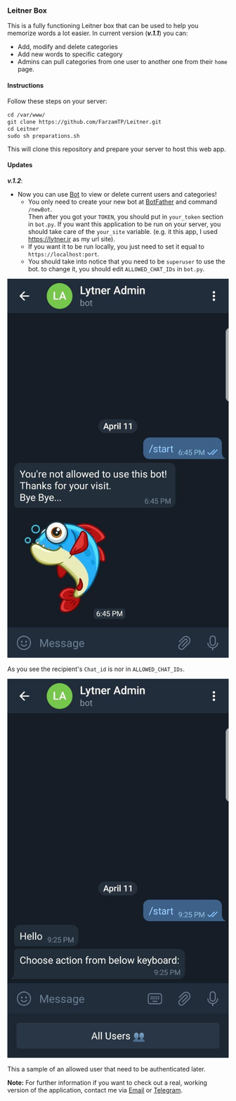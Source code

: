 ### Leitner Box
This is a fully functioning Leitner box that can be used to help you memorize 
words a lot easier.
In current version (***v.1.1***) you can:
* Add, modify and delete categories
* Add new words to specific category
* Admins can pull categories from one user to another one from their `home` page.

#### Instructions
Follow these steps on your server:
```shell script
cd /var/www/
git clone https://github.com/FarzamTP/Leitner.git
cd Leitner
sudo sh preparations.sh
```
This will clone this repository and prepare your server to host this web app.

#### Updates
***v.1.2***:
* Now you can use [Bot](./bot.py) to view or delete current users and categories!
    * You only need to create your new bot at [BotFather](https://t.me/botfather) and command `/newBot`. <br>
    Then after you got your `TOKEN`, you should put in `your_token` section in `bot.py`.
    If you want this application to be run on your server, you should take care of the `your_site` variable. (e.g. it this app, I‌ used https://lytner.ir as my url site).
    * If you want it to be run locally, you just need to set it equal to `https://localhost:port`.
    * You should take into notice that you need to be `superuser` to use the bot. to change it, you should edit 
    `ALLOWED_CHAT_IDs` in `bot.py`.

![Non-Authenticated user](./images/non_authenticated.jpg)

As you see the recipient's `Chat_id` is nor in `ALLOWED_CHAT_IDs`.

![Authenticated user](./images/Authenticated.jpg)

This a sample of an allowed user that need to be authenticated later.

**Note:** For further information if you want to check out a real, working version of the application,
contact me via [Email](mailto:farzam.taghipour@gmail.com) or [Telegram](https://t.me/FarzamTaghipour).